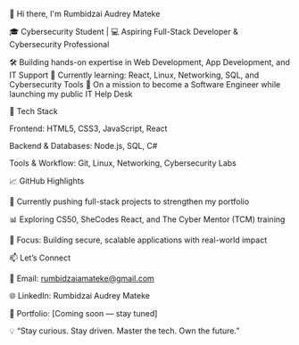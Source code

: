 👋 Hi there, I'm Rumbidzai Audrey Mateke

🎓 Cybersecurity Student | 💻 Aspiring Full-Stack Developer & Cybersecurity Professional

🛠️ Building hands-on expertise in Web Development, App Development, and IT Support
🌱 Currently learning: React, Linux, Networking, SQL, and Cybersecurity Tools
🚀 On a mission to become a Software Engineer while launching my public IT Help Desk

🧰 Tech Stack

Frontend: HTML5, CSS3, JavaScript, React

Backend & Databases: Node.js, SQL, C#

Tools & Workflow: Git, Linux, Networking, Cybersecurity Labs

📈 GitHub Highlights

🚧 Currently pushing full-stack projects to strengthen my portfolio

📊 Exploring CS50, SheCodes React, and The Cyber Mentor (TCM) training

🌟 Focus: Building secure, scalable applications with real-world impact

📫 Let’s Connect

📧 Email: rumbidzaiamateke@gmail.com

🌐 LinkedIn: Rumbidzai Audrey Mateke

🧪 Portfolio: [Coming soon — stay tuned]

💡 “Stay curious. Stay driven. Master the tech. Own the future.”

